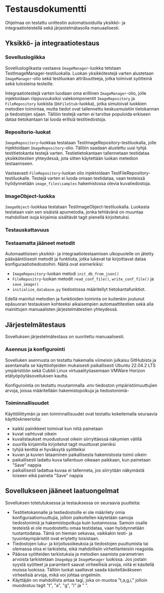 # Testausdokumentti

Ohjelmaa on testattu unittestin automatisoiduilla yksikkö- ja integraatioteistellä sekä järjestelmätasolla manuaalisesti. 

## Yksikkö- ja integraatiotestaus

### Sovelluslogiikka

Sovelluslogiikasta vastaava `ImageManager`-luokka tetstaan TestImageManager-testiluokalla. Luokan yksikkötestejä varten alustetaan `ImageManager`-olio sekä testiluokan attribuutteeja, jotka toimivat syötteinä sekä tulosteina testeille.

Integraatiotestejä varten luodaan oma erillinen `ImageManager`-olio, jolle injektoidaan riippuvuuksiksi valekomponentit `ImageRepository` ja `FileRepository` luokista (`DbFileStub`-luokka), jotka simuloivat luokkien metodien toimintaa, mutta tiedot ovat tallennettu keskusmuistiin tietokannan ja tiedostojen sijaan. Tällöin testejä varten ei tarvitse populoida erkiseen dataa tietokantaan tai luoda erillsiä testitiedostoja.

### Repositorio-luokat

`ImageRepository`-luokkaa testataan TestImageRepository-testiluokalla, jolle injektoidaan `ImageRepository`-olio. Tällöin saadaan alustettu uusi tyhjä testitietokanta testejä varten. Testietietokantaan tallennetaan testidataa yksikkötestien yhteydessä, jota sitten käytettään luokan metedion testaamiseen.

Vastaavasti `FileRepository`-luokan olio injektoidaan TestFileRepository-testiluokalle. Testejä varten ei luoda omaan testidataa, vaan testeissä hyödynnetään `image_files\samples` hakemistossa olevia kuvatiedostoja.

### ImageObject-luokka

`ImageObject`-luokkaa testataan TestImageObject-testiluokalla. Luokasta testataan vain sen sisäistä apumetodia, jonka tehtävänä on muuntaa mahdolliset isoja kirjaimia sisältävät tagit pienellä kirjoitetuksi. 

### Testauskattavuus

### Testaamatta jääneet metodit

Automaattisisen yksikkö- ja integraatiotestaamisen ulkopuolelle on jätetty pääsääntöisesti metodit ja funktiota, jotka lukevat tai kirjoittavat dataa konfiguraatiotiedostoihin. Näitä ovat esimerkiksi:
- `ImageRepository`-luokan metodi `init_db_from_json()`
- `FileRepositry`-luokan metodit `read_conf_file()`, `write_conf_file()` ja `save_image()`
- `initialize_database.py` tiedostossa määritellyt tietokantafunktiot.

Edellä mainitut metodien ja funktioiden toiminta on kuitenkin joutunut epäsuoran testauksen kohteeksi aikaisempien automaattitestien sekä alla mainittujen manuaalisten järjestelmätestien yhteydessä.

## Järjestelmätestaus

Sovelluksen järjestelmätestaus on suoritettu manuaalisesti.

### Asennus ja konfigurointi

Sovelluken asennusta on testattu hakemalla viimeisin julkaisu GitHubista ja asentamalla se käyttöohjeiden mukaisesti paikallisesti Ubuntu 22.04.2 LTS ympäristöön sekä Cubbli Linux virtuaalityöasemaan VMWare Horizon etätyöpöytäsovelluksen kautta. 

Konfigurointia on testattu muutammalla *.env* tiedoston ympäristömuuttujien arvoja, joissa määritellään hakemistopolkuja ja tiedostonimiä-

### Toiminnallisuudet

Käyttöliittymän ja sen toiminnallisuudet ovat testattu kokeilemalla seuraavia käyttöskneerioita: 

- kaikki painikkeet toimivat kun niitä painetaan 
- kuvat vaihtuvat oikein 
- kuvalistaukset muodustuvat oikein siirryttäessä näkymien välillä 
- suurilla kirjaimilla kirjoitetut tagit muuttuvat pieniksi
- tyhjiä kenttiä ei hyväksytä syötteiksi
- kuvan ja kuvien lataaminen paikallisesta hakemistosta toimii oikein
- paikallisesti ladattu kuva tallentuun oikeaan paikkaan, kun painetaan "Save" nappia
- paikallisesti ladattua kuvaa ei tallenneta, jos siirrytään näkymästä toiseen eikä paineta "Save" nappia

## Sovellukseen jääneet laatuongelmat

Sovelluksen totetutuksessa ja testauksessa on seuraavia puutteita:

- Testitietokannalle ja testiedostoille ei ole määrilety omia konfiguraatiomuuttujia, jolloin paikoitellen käytetään samoja tiedostonimiä ja hakemistopolkuja kuin tuotannossa. Samoin osalle testeistä ei ole muodostettu omaa testidataa, vaan hyödynnetään tuotantodataa. Tämä on hieman sekavaa, vaikkakin testi- ja tyuontaympäristöt ovat eriytetty toisistaan.
- Tiedostojen luku- ja kirjoitusoikeuksia ja tiedostojen puuttumista tai olemassa oloa ei tarkisteta, eikä mahdollisiin virhetilanteisiin reagoida.
- Pääosa syötteiden tarkistuksia ja metodien saamista parametrien arvoista tarkistetaan `ImageApp` ja `ImageManager` luokissa. Jos jostain syystä syötteet ja paramterit saavat virheellisiä arvoja, niitä ei käsitellä muissa luokissa. Tällöin luokat saattavat saada käsiteltäväkseen virheellsiä arvoja, mikä voi johtaa ongelmiin.
- Käyttäjän on mahdollista antaa tagi, joka on muotoa "t,a,g,i," jolloin muodostuu tagit "t", "a", "g", "i" ja " ". 
